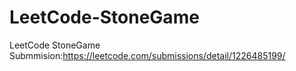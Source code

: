 # LeetCode-StoneGame
LeetCode StoneGame Submmision:https://leetcode.com/submissions/detail/1226485199/

